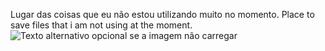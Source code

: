 Lugar das coisas que eu não estou utilizando muito no momento.
Place to save files that i am not using at the moment.
	![Texto alternativo opcional se a imagem não carregar](https://www.google.com/url?sa=i&url=https%3A%2F%2Fassetway.com.br%2Forganizacao-arquivo-fisico%2F&psig=AOvVaw2KFBPY6TvXr7yB4v37ydkc&ust=1621367700829000&source=images&cd=vfe&ved=0CAIQjRxqGAoTCLibyMK_0fACFQAAAAAdAAAAABCKAQ)
